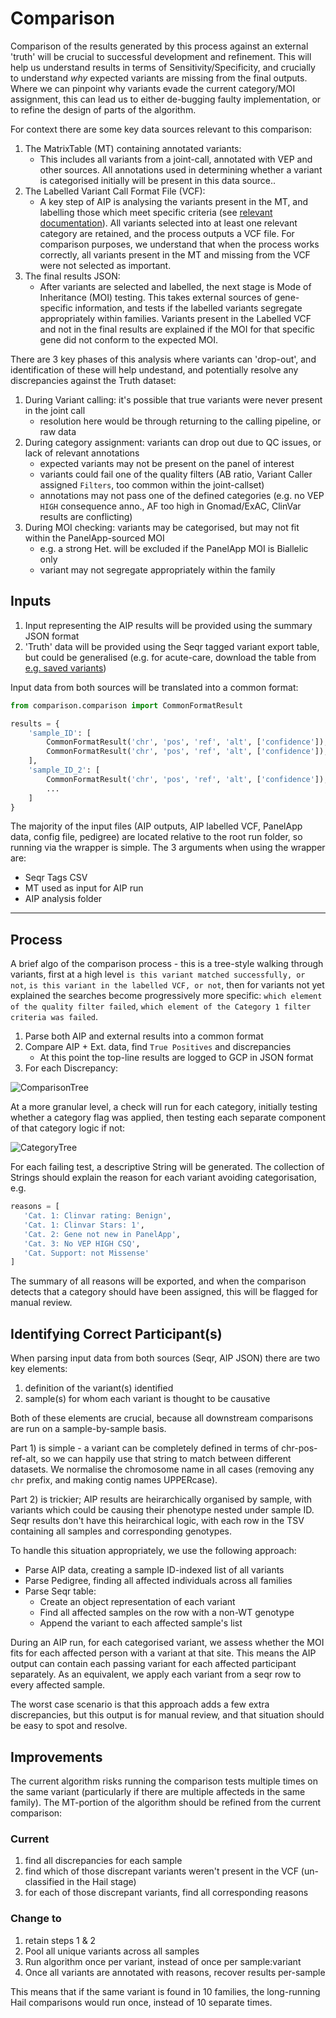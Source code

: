 # Comparison

Comparison of the results generated by this process against an external 'truth' will be crucial to successful
development and refinement. This will help us understand results in terms of Sensitivity/Specificity, and crucially
to understand _why_ expected variants are missing from the final outputs. Where we can pinpoint why variants evade the
current category/MOI assignment, this can lead us to either de-bugging faulty implementation, or to refine the design of
parts of the algorithm.

For context there are some key data sources relevant to this comparison:

1. The MatrixTable (MT) containing annotated variants:
   - This includes all variants from a joint-call, annotated with VEP and other sources. All annotations used in
   determining whether a variant is categorised initially will be present in this data source..
2. The Labelled Variant Call Format File (VCF):
   - A key step of AIP is analysing the variants present in the MT, and labelling those which meet specific criteria
   (see [relevant documentation](../design_docs/Hail_Filter_and_Label.md)). All variants selected into at least one relevant category
   are retained, and the process outputs a VCF file. For comparison purposes, we understand that when the process works
   correctly, all variants present in the MT and missing from the VCF were not selected as important.
3. The final results JSON:
   - After variants are selected and labelled, the next stage is Mode of Inheritance (MOI) testing. This takes external
   sources of gene-specific information, and tests if the labelled variants segregate appropriately within families.
   Variants present in the Labelled VCF and not in the final results are explained if the MOI for that specific gene did
   not conform to the expected MOI.

There are 3 key phases of this analysis where variants can 'drop-out', and identification of these will help undestand,
and potentially resolve any discrepancies against the Truth dataset:

1. During Variant calling: it's possible that true variants were never present in the joint call
    - resolution here would be through returning to the calling pipeline, or raw data
2. During category assignment: variants can drop out due to QC issues, or lack of relevant annotations
   - expected variants may not be present on the panel of interest
   - variants could fail one of the quality filters (AB ratio, Variant Caller assigned `Filters`, too common within the
   joint-callset)
   - annotations may not pass one of the defined categories (e.g. no VEP `HIGH` consequence anno., AF too high in
   Gnomad/ExAC, ClinVar results are conflicting)
3. During MOI checking: variants may be categorised, but may not fit within the PanelApp-sourced MOI
   - e.g. a strong Het. will be excluded if the PanelApp MOI is Biallelic only
   - variant may not segregate appropriately within the family

## Inputs

1. Input representing the AIP results will be provided using the summary JSON format
2. 'Truth' data will be provided using the Seqr tagged variant export table, but could be generalised (e.g. for acute-care,
download the table from [e.g. saved variants](https://seqr.populationgenomics.org.au/project/R0011_acute_care/saved_variants))

Input data from both sources will be translated into a common format:

```python
from comparison.comparison import CommonFormatResult

results = {
    'sample_ID': [
        CommonFormatResult('chr', 'pos', 'ref', 'alt', ['confidence']),
        CommonFormatResult('chr', 'pos', 'ref', 'alt', ['confidence']),
    ],
    'sample_ID_2': [
        CommonFormatResult('chr', 'pos', 'ref', 'alt', ['confidence']),
        ...
    ]
}
```

The majority of the input files (AIP outputs, AIP labelled VCF, PanelApp data, config file, pedigree) are located
relative to the root run folder, so running via the wrapper is simple. The 3 arguments when using the wrapper are:

- Seqr Tags CSV
- MT used as input for AIP run
- AIP analysis folder

---

## Process

A brief algo of the comparison process - this is a tree-style walking through variants, first at a high level `is this
variant matched successfully, or not`, `is this variant in the labelled VCF, or not`, then for variants not yet
explained the searches become progressively more specific: `which element of the quality filter failed`, `which element
of the Category 1 filter criteria was failed`.

1. Parse both AIP and external results into a common format
2. Compare AIP + Ext. data, find `True Positives` and discrepancies
   - At this point the top-line results are logged to GCP in JSON format
3. For each Discrepancy:

![ComparisonTree](../design_docs/images/comparison_decision_tree.png)

At a more granular level, a check will run for each category, initially testing whether a category flag was applied,
then testing each separate component of that category logic if not:

![CategoryTree](../design_docs/images/category_testing_decision_tree.png)

For each failing test, a descriptive String will be generated. The collection of Strings should explain the reason for
each variant avoiding categorisation, e.g.

```python
reasons = [
   'Cat. 1: Clinvar rating: Benign',
   'Cat. 1: Clinvar Stars: 1',
   'Cat. 2: Gene not new in PanelApp',
   'Cat. 3: No VEP HIGH CSQ',
   'Cat. Support: not Missense'
]
```

The summary of all reasons will be exported, and when the comparison detects that a category should have been assigned,
this will be flagged for manual review.

## Identifying Correct Participant(s)

When parsing input data from both sources (Seqr, AIP JSON) there are two key elements:

1. definition of the variant(s) identified
2. sample(s) for whom each variant is thought to be causative

Both of these elements are crucial, because all downstream comparisons are run on a sample-by-sample basis.

Part 1) is simple - a variant can be completely defined in terms of chr-pos-ref-alt, so we can happily use that string
to match between different datasets. We normalise the chromosome name in all cases (removing any `chr` prefix, and
making contig names UPPERcase).

Part 2) is trickier; AIP results are heirarchically organised by sample, with variants which could be causing their
phenotype nested under sample ID. Seqr results don't have this heirarchical logic, with each row in the TSV containing
all samples and corresponding genotypes.

To handle this situation appropriately, we use the following approach:

- Parse AIP data, creating a sample ID-indexed list of all variants
- Parse Pedigree, finding all affected individuals across all families
- Parse Seqr table:
  - Create an object representation of each variant
  - Find all affected samples on the row with a non-WT genotype
  - Append the variant to each affected sample's list

During an AIP run, for each categorised variant, we assess whether the MOI fits for each affected person with a variant
at that site. This means the AIP output can contain each passing variant for each affected participant separately. As an
equivalent, we apply each variant from a seqr row to every affected sample.

The worst case scenario is that this approach adds a few extra discrepancies, but this output is for manual review, and
that situation should be easy to spot and resolve.

## Improvements

The current algorithm risks running the comparison tests multiple times on the same variant (particularly if there are
multiple affecteds in the same family). The MT-portion of the algorithm should be refined from the current comparison:

### Current

1. find all discrepancies for each sample
2. find which of those discrepant variants weren't present in the VCF (un-classified in the Hail stage)
3. for each of those discrepant variants, find all corresponding reasons

### Change to

1. retain steps 1 & 2
2. Pool all unique variants across all samples
3. Run algorithm once per variant, instead of once per sample:variant
4. Once all variants are annotated with reasons, recover results per-sample

This means that if the same variant is found in 10 families, the long-running Hail comparisons would run once, instead
of 10 separate times.
